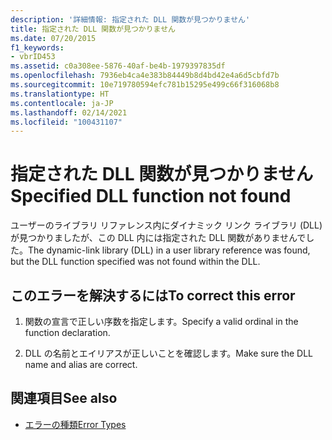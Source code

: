 ```yaml
---
description: '詳細情報: 指定された DLL 関数が見つかりません'
title: 指定された DLL 関数が見つかりません
ms.date: 07/20/2015
f1_keywords:
- vbrID453
ms.assetid: c0a308ee-5876-40af-be4b-1979397835df
ms.openlocfilehash: 7936eb4ca4e383b84449b8d4bd42e4a6d5cbfd7b
ms.sourcegitcommit: 10e719780594efc781b15295e499c66f316068b8
ms.translationtype: HT
ms.contentlocale: ja-JP
ms.lasthandoff: 02/14/2021
ms.locfileid: "100431107"
---
```

# <a name="specified-dll-function-not-found"></a><span data-ttu-id="ad625-103">指定された DLL 関数が見つかりません</span><span class="sxs-lookup"><span data-stu-id="ad625-103">Specified DLL function not found</span></span>

<span data-ttu-id="ad625-104">ユーザーのライブラリ リファレンス内にダイナミック リンク ライブラリ (DLL) が見つかりましたが、この DLL 内には指定された DLL 関数がありませんでした。</span><span class="sxs-lookup"><span data-stu-id="ad625-104">The dynamic-link library (DLL) in a user library reference was found, but the DLL function specified was not found within the DLL.</span></span>  
  
## <a name="to-correct-this-error"></a><span data-ttu-id="ad625-105">このエラーを解決するには</span><span class="sxs-lookup"><span data-stu-id="ad625-105">To correct this error</span></span>  
  
1. <span data-ttu-id="ad625-106">関数の宣言で正しい序数を指定します。</span><span class="sxs-lookup"><span data-stu-id="ad625-106">Specify a valid ordinal in the function declaration.</span></span>  
  
2. <span data-ttu-id="ad625-107">DLL の名前とエイリアスが正しいことを確認します。</span><span class="sxs-lookup"><span data-stu-id="ad625-107">Make sure the DLL name and alias are correct.</span></span>  
  
## <a name="see-also"></a><span data-ttu-id="ad625-108">関連項目</span><span class="sxs-lookup"><span data-stu-id="ad625-108">See also</span></span>

- [<span data-ttu-id="ad625-109">エラーの種類</span><span class="sxs-lookup"><span data-stu-id="ad625-109">Error Types</span></span>](../programming-guide/language-features/error-types.md)
